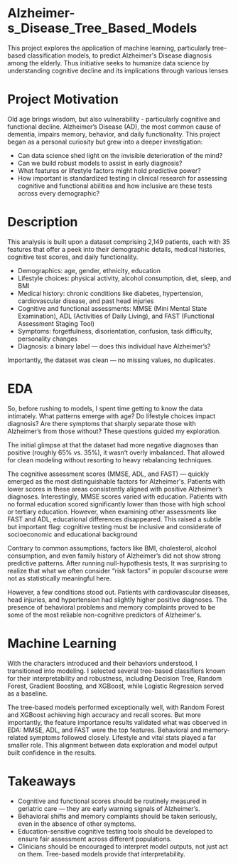 # Alzheimer-s_Disease_Tree_Based_Models
This project explores the application of machine learning, particularly tree-based classification models, to predict Alzheimer's Disease diagnosis among the elderly. Thus initiative seeks to humanize data science by understanding cognitive decline and its implications through various lenses

# Project Motivation

Old age brings wisdom, but also vulnerability - particularly cognitive and functional decline. Alzheimer’s Disease (AD), the most common cause of dementia, impairs memory, behavior, and daily functionality. This project began as a personal curiosity but grew into a deeper investigation: 
- Can data science shed light on the invisible deterioration of the mind?
- Can we build robust models to assist in early diagnosis?
- What features or lifestyle factors might hold predictive power?
- How important is standardized testing in clinical research for assessing cognitive and functional abilitiea and how inclusive are these tests across every demographic?

# Description

This analysis is built upon a dataset comprising 2,149 patients, each with 35 features that offer a peek into their demographic details, medical histories, cognitive test scores, and daily functionality.

- Demographics: age, gender, ethnicity, education
- Lifestyle choices: physical activity, alcohol consumption, diet, sleep, and BMI
- Medical history: chronic conditions like diabetes, hypertension, cardiovascular disease, and past head injuries
- Cognitive and functional assessments: MMSE (Mini Mental State Examination), ADL (Activities of Daily Living), and FAST (Functional Assessment Staging Tool)
- Symptoms: forgetfulness, disorientation, confusion, task difficulty, personality changes
- Diagnosis: a binary label — does this individual have Alzheimer’s?

Importantly, the dataset was clean — no missing values, no duplicates.

# EDA
So, before rushing to models, I spent time getting to know the data intimately. What patterns emerge with age? Do lifestyle choices impact diagnosis? Are there symptoms that sharply separate those with Alzheimer’s from those without? These questions guided my exploration.

The initial glimpse at that the dataset had more negative diagnoses than positive (roughly 65% vs. 35%), it wasn’t overly imbalanced. That allowed for clean modeling without resorting to heavy rebalancing techniques.

The cognitive assessment scores (MMSE, ADL, and FAST) — quickly emerged as the most distinguishable factors for Alzheimer's. Patients with lower scores in these areas consistently aligned with positive Alzheimer’s diagnoses. Interestingly, MMSE scores varied with education. Patients with no formal education scored significantly lower than those with high school or tertiary education. However, when examining other assessments like FAST and ADL, educational differences disappeared. This raised a subtle but important flag: cognitive testing must be inclusive and considerate of socioeconomic and educational background

Contrary to common assumptions, factors like BMI, cholesterol, alcohol consumption, and even family history of Alzheimer’s did not show strong predictive patterns. After running null-hypothesis tests, It was surprising to realize that what we often consider “risk factors” in popular discourse were not as statistically meaningful here.

However, a few conditions stood out. Patients with cardiovascular diseases, head injuries, and hypertension had slightly higher positive diagnoses. The presence of behavioral problems and memory complaints proved to be some of the most reliable non-cognitive predictors of Alzheimer's.

# Machine Learning

With the characters introduced and their behaviors understood, I transitioned into modeling. I selected several tree-based classifiers known for their interpretability and robustness, including Decision Tree, Random Forest, Gradient Boosting, and XGBoost, while Logistic Regression served as a baseline.

The tree-based models performed exceptionally well, with Random Forest and XGBoost achieving high accuracy and recall scores. But more importantly, the feature importance results validated what was observed in EDA: MMSE, ADL, and FAST were the top features. Behavioral and memory-related symptoms followed closely. Lifestyle and vital stats played a far smaller role. This alignment between data exploration and model output built confidence in the results.

# Takeaways

- Cognitive and functional scores should be routinely measured in geriatric care — they are early warning signals of Alzheimer’s.
- Behavioral shifts and memory complaints should be taken seriously, even in the absence of other symptoms.
- Education-sensitive cognitive testing tools should be developed to ensure fair assessment across different populations.
- Clinicians should be encouraged to interpret model outputs, not just act on them. Tree-based models provide that interpretability.


